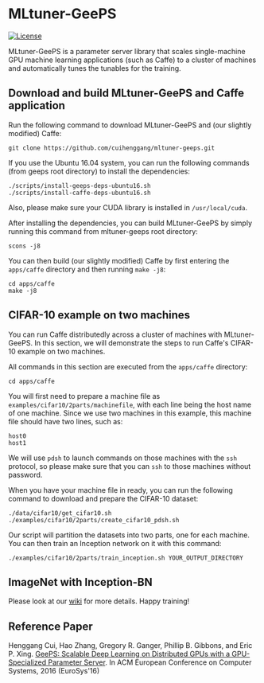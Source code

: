 # MLtuner-GeePS

[![License](https://img.shields.io/badge/license-BSD-blue.svg)](LICENSE)

MLtuner-GeePS is a parameter server library that scales single-machine GPU machine learning applications (such as Caffe) to a cluster of machines and automatically tunes the tunables for the training.


## Download and build MLtuner-GeePS and Caffe application

Run the following command to download MLtuner-GeePS and (our slightly modified) Caffe:

```
git clone https://github.com/cuihenggang/mltuner-geeps.git
```

If you use the Ubuntu 16.04 system, you can run the following commands (from geeps root directory) to install the dependencies:

```
./scripts/install-geeps-deps-ubuntu16.sh
./scripts/install-caffe-deps-ubuntu16.sh
```

Also, please make sure your CUDA library is installed in `/usr/local/cuda`.

After installing the dependencies, you can build MLtuner-GeePS by simply running this command from mltuner-geeps root directory:

```
scons -j8
```

You can then build (our slightly modified) Caffe by first entering the `apps/caffe` directory and then running `make -j8`:

```
cd apps/caffe
make -j8
```


## CIFAR-10 example on two machines

You can run Caffe distributedly across a cluster of machines with MLtuner-GeePS. In this section, we will demonstrate the steps to run Caffe's CIFAR-10 example on two machines.

All commands in this section are executed from the `apps/caffe` directory:

```
cd apps/caffe
```

You will first need to prepare a machine file as `examples/cifar10/2parts/machinefile`, with each line being the host name of one machine. Since we use two machines in this example, this machine file should have two lines, such as:

```
host0
host1
```

We will use `pdsh` to launch commands on those machines with the `ssh` protocol, so please make sure that you can `ssh` to those machines without password.

When you have your machine file in ready, you can run the following command to download and prepare the CIFAR-10 dataset:

```
./data/cifar10/get_cifar10.sh
./examples/cifar10/2parts/create_cifar10_pdsh.sh
```

Our script will partition the datasets into two parts, one for each machine. You can then train an Inception network on it with this command:

```
./examples/cifar10/2parts/train_inception.sh YOUR_OUTPUT_DIRECTORY
```


## ImageNet with Inception-BN


Please look at our [wiki](https://github.com/cuihenggang/geeps/wiki) for more details. Happy training!


## Reference Paper

Henggang Cui, Hao Zhang, Gregory R. Ganger, Phillip B. Gibbons, and Eric P. Xing.
[GeePS: Scalable Deep Learning on Distributed GPUs with a GPU-Specialized Parameter Server](https://users.ece.cmu.edu/~hengganc/archive/paper/[eurosys16]geeps.pdf).
In ACM European Conference on Computer Systems, 2016 (EuroSys'16)
